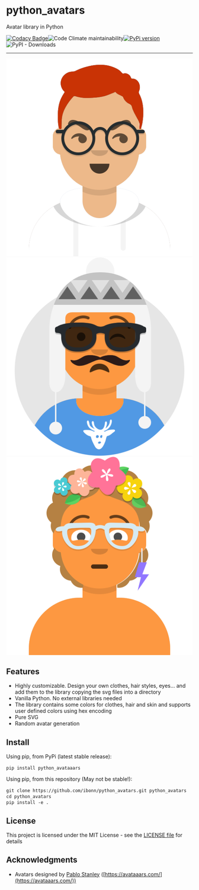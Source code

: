 # python_avatars
Avatar library in Python

[![Codacy Badge](https://app.codacy.com/project/badge/Grade/0f0ba4f148724111a40681296d0dc740)](https://www.codacy.com/gh/ibonn/python_avatars/dashboard?utm_source=github.com&amp;utm_medium=referral&amp;utm_content=ibonn/python_avatars&amp;utm_campaign=Badge_Grade)![Code Climate maintainability](https://img.shields.io/codeclimate/maintainability/ibonn/python_avatars)[![PyPi version](https://img.shields.io/pypi/v/python_avataaars)](https://img.shields.io/pypi/v/python_avataaars)![PyPI - Downloads](https://img.shields.io/pypi/dm/python_avataaars)
___
![Example avatar 1](/examples/random/avatar_0.svg "Example avatar")
![Example avatar 2](/examples/random/avatar_4.svg "Example avatar")
![Example avatar 3](/examples/random/avatar_7.svg "Example avatar")

## Features
* Highly customizable. Design your own clothes, hair styles, eyes... and add them to the library copying the svg files into a directory
* Vanilla Python. No external libraries needed
* The library contains some colors for clothes, hair and skin and supports user defined colors using hex encoding
* Pure SVG
* Random avatar generation


## Install
Using pip, from PyPi (latest stable release):

    pip install python_avataaars

Using pip, from this repository (May not be stable!):

    git clone https://github.com/ibonn/python_avatars.git python_avatars
    cd python_avatars
    pip install -e .

## License
This project is licensed under the MIT License - see the [LICENSE file](LICENSE) for details

## Acknowledgments
* Avatars designed by [Pablo Stanley](https://twitter.com/pablostanley) ([https://avataaars.com/](https://avataaars.com/))